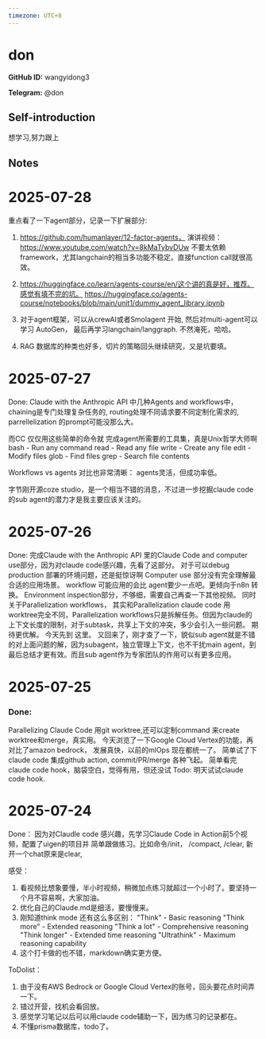 ```yaml
---
timezone: UTC+8
---
```


# don

**GitHub ID:** wangyidong3

**Telegram:** @don

## Self-introduction

想学习,努力跟上

## Notes

<!-- Content_START -->
# 2025-07-28

重点看了一下agent部分，记录一下扩展部分:
1. https://github.com/humanlayer/12-factor-agents，  演讲视频： https://www.youtube.com/watch?v=8kMaTybvDUw   不要太依赖framework，尤其langchain的相当多功能不稳定。直接function call就很高效。

2. https://huggingface.co/learn/agents-course/en/这个讲的真是好，推荐。感觉有填不完的坑。
 https://huggingface.co/agents-course/notebooks/blob/main/unit1/dummy_agent_library.ipynb 

3. 对于agent框架，可以从crewAI或者Smolagent 开始, 然后对multi-agent可以学习 AutoGen， 最后再学习langchain/langgraph. 不然淹死，哈哈。
4. RAG 数据库的种类也好多，切片的策略回头继续研究，又是坑要填。

# 2025-07-27

Done:
Claude with the Anthropic API 中几种Agents and workflows中，chaining是专门处理复杂任务的, routing处理不同请求要不同定制化需求的, parrellelization  的prompt可能没那么大。

而CC 仅仅用这些简单的命令就 完成agent所需要的工具集，真是Unix哲学大师啊
    bash - Run any command
    read - Read any file
    write - Create any file
    edit - Modify files
    glob - Find files
    grep - Search file contents

Workflows vs agents 对比也非常清晰： agents灵活，但成功率低。

字节刚开源coze studio，是一个相当不错的消息，不过进一步挖掘claude code的sub agent的潜力才是我主要应该关注的。

# 2025-07-26

Done:
完成Claude with the Anthropic API 里的Claude Code and computer use部分，因为对claude code感兴趣，先看了这部分。 对于可以debug production 部署的环境问题，还是挺惊讶啊
Computer use 部分没有完全理解最合适的应用场景。
workflow 可能应用的会比 agent要少一点吧。更倾向于n8n 转换。
Environment inspection部分，不够细，需要自己再查一下其他视频。 
同时关于Parallelization workflows， 其实和Parallelization claude code 用worktree完全不同，Parallelization workflows只是拆解任务。但因为claude的上下文长度的限制，对于subtask，共享上下文的冲突，多少会引入一些问题。 期待更优解。
今天先到 这里。
又回来了，刚才查了一下，貌似sub agent就是不错的对上面问题的解，因为subagent，独立管理上下文，也不干扰main agent，到最后总结才更有效。而且sub agent作为专家团队的作用可以有更多应用。

# 2025-07-25

### Done:
Parallelizing Claude Code 用git worktree,还可以定制command 来create worktree和merge，真实用。
今天浏览了一下Google Cloud Vertex的功能，再对比了amazon bedrock， 发展真快，以前的mlOps 现在都统一了。
简单试了下claude code 集成github action, commit/PR/merge 各种飞起。
简单看完claude code hook，脑袋空白，觉得有用，但还没试
Todo:
明天试试claude code hook.

# 2025-07-24

Done：
因为对Claudle code 感兴趣，先学习Claude Code in Action前5个视频，配置了uigen的项目并 简单跟做练习。比如命令/init， /compact, /clear, 新开一个chat原来是clear, 

感受：
1. 看视频比想象要慢，半小时视频，稍微加点练习就超过一个小时了。要坚持一个月不容易啊，大家加油。
2. 优化自己的Claude.md是细活，要慢慢来。
3. 刚知道think mode 还有这么多区别：
    "Think" - Basic reasoning
    "Think more" - Extended reasoning
    "Think a lot" - Comprehensive reasoning
    "Think longer" - Extended time reasoning
    "Ultrathink" - Maximum reasoning capability
4. 这个打卡做的也不错，markdown确实更方便。

ToDolist：
1. 由于没有AWS Bedrock or Google Cloud Vertex的账号，回头要花点时间弄一下。
2. 错过开营，找机会看回放。
3. 感觉学习笔记以后可以用claude code辅助一下，因为练习的记录都在。
4. 不懂prisma数据库，todo了。


<!-- Content_END -->
